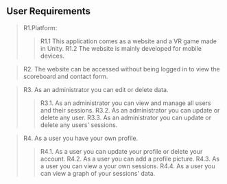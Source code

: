 ## User Requirements

> R1.Platform:
>> R1.1 This application comes as a website and a VR game made in Unity.
>> R1.2 The website is mainly developed for mobile devices.

> R2. The website can be accessed without being logged in to view the scoreboard and contact form.

> R3. As an administrator you can edit or delete data.
>> R3.1. As an administrator you can view and manage all users and their sessions.
>> R3.2. As an administrator you can update or delete any user.
>> R3.3. As an administrator you can update or delete any users' sessions.

> R4. As a user you have your own profile.
>> R4.1. As a user you can update your profile or delete your account.
>> R4.2. As a user you can add a profile picture.
>> R4.3. As a user you can view a your own sessions.
>> R4.4. As a user you can view a graph of your sessions' data.

  